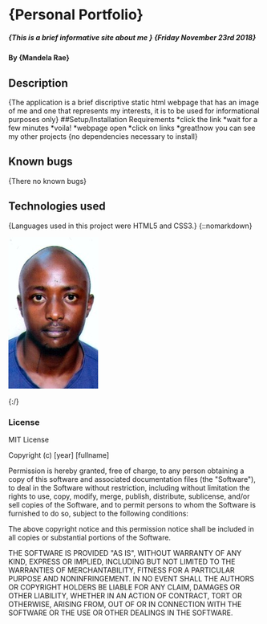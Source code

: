 # {Personal Portfolio}
##### {This is a brief informative site about me } {Friday November 23rd 2018}
#### By **{Mandela Rae}**
## Description
{The application is a brief discriptive static html webpage that has an image of me and one that represents my interests, it is to be used for informational purposes only}
##Setup/Installation Requirements
*click the link
*wait for a few minutes
*voila!
*webpage open
*click on links
*great!now you can see my other projects
{no dependencies necessary to install}
## Known bugs
{There no known bugs}
## Technologies used
{Languages used in this project were HTML5 and CSS3.}
{::nomarkdown}

<img src="img/editedheadshot.jpg">

{:/}

### License
MIT License

Copyright (c) [year] [fullname]

Permission is hereby granted, free of charge, to any person obtaining a copy
of this software and associated documentation files (the "Software"), to deal
in the Software without restriction, including without limitation the rights
to use, copy, modify, merge, publish, distribute, sublicense, and/or sell
copies of the Software, and to permit persons to whom the Software is
furnished to do so, subject to the following conditions:

The above copyright notice and this permission notice shall be included in all
copies or substantial portions of the Software.

THE SOFTWARE IS PROVIDED "AS IS", WITHOUT WARRANTY OF ANY KIND, EXPRESS OR
IMPLIED, INCLUDING BUT NOT LIMITED TO THE WARRANTIES OF MERCHANTABILITY,
FITNESS FOR A PARTICULAR PURPOSE AND NONINFRINGEMENT. IN NO EVENT SHALL THE
AUTHORS OR COPYRIGHT HOLDERS BE LIABLE FOR ANY CLAIM, DAMAGES OR OTHER
LIABILITY, WHETHER IN AN ACTION OF CONTRACT, TORT OR OTHERWISE, ARISING FROM,
OUT OF OR IN CONNECTION WITH THE SOFTWARE OR THE USE OR OTHER DEALINGS IN THE
SOFTWARE.
